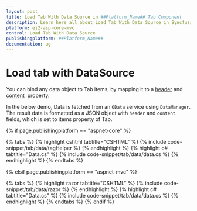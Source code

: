 ```yaml
---
layout: post
title: Load Tab With Data Source in ##Platform_Name## Tab Component
description: Learn here all about Load Tab With Data Source in Syncfusion ##Platform_Name## Tab component of Syncfusion Essential JS 2 and more.
platform: ej2-asp-core-mvc
control: Load Tab With Data Source
publishingplatform: ##Platform_Name##
documentation: ug
---
```



# Load tab with DataSource

You can bind any data object to Tab items, by mapping it to a [header](https://help.syncfusion.com/cr/cref_files/aspnetcore-js2/aspnetcore/Syncfusion.EJ2~Syncfusion.EJ2.Navigations.TabHeader.html) and [content](https://help.syncfusion.com/cr/cref_files/aspnetcore-js2/aspnetcore/Syncfusion.EJ2~Syncfusion.EJ2.Navigations.TabTabItem~Content.html)&nbsp; property.

In the below demo, Data is fetched from an `OData` service using `DataManager`. The result data is formatted as a JSON object with `header` and `content` fields, which is set to items property of Tab.

{% if page.publishingplatform == "aspnet-core" %}

{% tabs %}
{% highlight cshtml tabtitle="CSHTML" %}
{% include code-snippet/tab/data/tagHelper %}
{% endhighlight %}
{% highlight c# tabtitle="Data.cs" %}
{% include code-snippet/tab/data/data.cs %}
{% endhighlight %}
{% endtabs %}

{% elsif page.publishingplatform == "aspnet-mvc" %}

{% tabs %}
{% highlight razor tabtitle="CSHTML" %}
{% include code-snippet/tab/data/razor %}
{% endhighlight %}
{% highlight c# tabtitle="Data.cs" %}
{% include code-snippet/tab/data/data.cs %}
{% endhighlight %}
{% endtabs %}
{% endif %}


